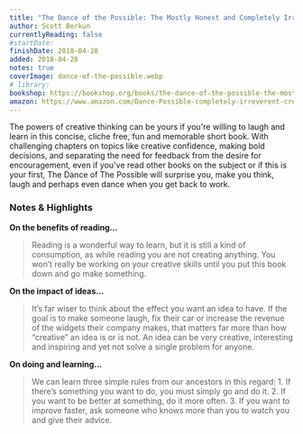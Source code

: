```yaml
---
title: "The Dance of the Possible: The Mostly Honest and Completely Irreverent Guide to Creativity"
author: Scott Berkun
currentlyReading: false
#startDate:
finishDate: 2018-04-28
added: 2018-04-28
notes: true
coverImage: dance-of-the-possible.webp
# library: 
bookshop: https://bookshop.org/books/the-dance-of-the-possible-the-mostly-honest-completely-irreverent-guide-to-creativity/9780983873143
amazon: https://www.amazon.com/Dance-Possible-completely-irreverent-creativity/dp/0983873143
---
```


The powers of creative thinking can be yours if you're willing to laugh and learn in this concise, cliche free, fun and memorable short book. With challenging chapters on topics like creative confidence, making bold decisions, and separating the need for feedback from the desire for encouragement, even if you've read other books on the subject or if this is your first, The Dance of The Possible will surprise you, make you think, laugh and perhaps even dance when you get back to work.

### Notes & Highlights
**On the benefits of reading…**
> Reading is a wonderful way to learn, but it is still a kind of consumption, as while reading you are not creating anything. You won’t really be working on your creative skills until you put this book down and go make something.  

**On the impact of ideas…**
> It’s far wiser to think about the effect you want an idea to have. If the goal is to make someone laugh, fix their car or increase the revenue of the widgets their company makes, that matters far more than how “creative” an idea is or is not. An idea can be very creative, interesting and inspiring and yet not solve a single problem for anyone.

**On doing and learning…**
> We can learn three simple rules from our ancestors in this regard: 1. If there’s something you want to do, you must simply go and do it. 2. If you want to be better at something, do it more often. 3. If you want to improve faster, ask someone who knows more than you to watch you and give their advice.
